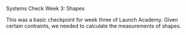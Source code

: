 Systems Check Week 3: Shapes

This was a basic checkpoint for week three of Launch Academy. Given certain contraints, we needed to calculate the measurements of shapes.
